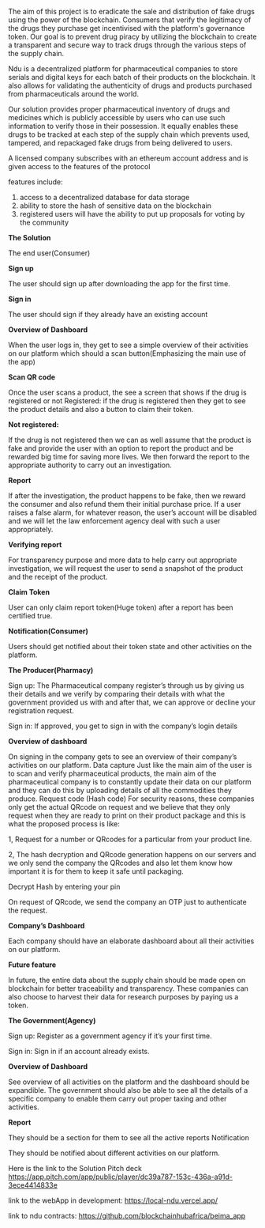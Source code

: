 The aim of this project is to eradicate the sale and distribution of fake drugs using the power of the blockchain. Consumers that verify the legitimacy of the drugs they purchase get incentivised with the platform's governance token. Our goal is to prevent drug piracy by utilizing the blockchain to create a transparent and secure way to track drugs through the various steps of the supply chain.

Ndu is a decentralized platform for pharmaceutical companies to store serials and digital keys for each batch of their products on the blockchain.
It also allows for validating the authenticity of drugs and products purchased from pharmaceuticals around the world.

Our solution provides proper pharmaceutical inventory of drugs and medicines which is publicly accessible by users who can use such information to verify those in their possession. It equally enables these drugs to be tracked at each step of the supply chain which prevents used, tampered, and repackaged fake drugs from being delivered to users.

A licensed company subscribes with an ethereum account address and is given access to the features of the protocol

features include:
1. access to a decentralized database for  data storage
2. ability to store the hash of sensitive data on the blockchain
3. registered users will have the ability to put up proposals for voting by the community

**The Solution**

The end user(Consumer)

**Sign up**

The user should sign up after downloading the app for the first time. 

**Sign in**

The user should sign if they already have an existing account

**Overview of Dashboard**

When the user logs in, they get to see a simple overview of their activities on our platform which should a scan button(Emphasizing the main use of the app)

**Scan QR code**

Once the user scans a product, the see a screen that shows if the drug is registered or not 
Registered:  if the drug is registered then they get to see the product details and also a button to claim their token.

**Not registered:** 

If the drug is not registered then we can as well assume that the product is fake and provide the user with an option to report the product and be rewarded big time for saving more lives. We then forward the report to the appropriate authority to carry out an investigation.

**Report**

If after the investigation, the product happens to be fake, then we reward the consumer and also refund them their initial purchase price.
If a user raises a false alarm, for whatever reason, the user’s account will be disabled and we will let the law enforcement agency deal with such a user appropriately.

**Verifying report**

For transparency purpose and more data to help carry out appropriate investigation, we will request the user to send a snapshot of the product and the receipt of the product.


**Claim Token**

User can only claim report token(Huge token) after a report has been certified true.

**Notification(Consumer)**

Users should get notified about their token state and other activities on the platform.


**The Producer(Pharmacy)**

Sign up:
The Pharmaceutical company register’s through us by giving us their details and we verify by comparing their details with what the government provided us with and after that, we can  approve or decline your registration request.

Sign in:
If approved, you get to sign in with the company’s login details

**Overview of dashboard**

On signing in the company gets to see an overview of  their company’s activities on our platform.
Data capture
Just like the main aim of the user is to scan and verify pharmaceutical products, the main aim of the pharmaceutical company is to constantly update their data on our platform and they can do this by uploading details of all the commodities they produce.
Request code (Hash code)
For security reasons, these companies only get the actual QRcode on request and we believe that they only request when they are ready to print on their product package and this is what the proposed process is like:


1, Request for a number or QRcodes for a particular from your product line.

2, The hash decryption and QRcode generation happens on our servers and we only send the company the QRcodes and also let them know how important it is for them to keep it safe until packaging.


Decrypt Hash by entering your pin

On request of QRcode, we send the company an OTP just to authenticate the request.

**Company’s Dashboard**

Each company should have an elaborate dashboard about all their activities on our platform.

**Future feature**

In future, the entire data about the supply chain should be made open on blockchain for better traceability and transparency.
These companies can also choose to harvest their data for research purposes by paying us a token.


**The Government(Agency)**

Sign up:
Register as a government agency if it’s your first time.

Sign in:
Sign in if an account already exists.

**Overview of Dashboard**

See overview of all activities on the platform and the dashboard should be expandible. The government should also be able to see all the details of a specific company to enable them carry out proper taxing and other activities.

**Report**

They should be a section for them to see all the active reports
Notification

They should be notified about different activities on our platform.

Here is the link to the Solution Pitch deck https://app.pitch.com/app/public/player/dc39a787-153c-436a-a91d-3ece4414833e

link to the webApp in development: https://local-ndu.vercel.app/

link to ndu contracts: https://github.com/blockchainhubafrica/beima_app


 
